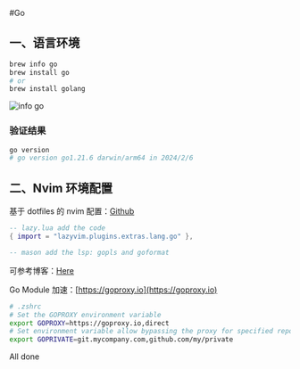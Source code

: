 #Go

## 一、语言环境

```sh
brew info go
brew install go 
# or
brew install golang
```

![info go](https://cdn.jsdelivr.net/gh/rivtian/Blogimg@main/uPic/BHHcGY.png)

### 验证结果

```sh
go version
# go version go1.21.6 darwin/arm64 in 2024/2/6
```

## 二、Nvim 环境配置

基于 dotfiles 的 nvim 配置：[Github](https://github.com/RivTian/dotfiles/tree/main/tag-nvim/config/nvim)

```lua
-- lazy.lua add the code
{ import = "lazyvim.plugins.extras.lang.go" },
```

```lua
-- mason add the lsp: gopls and goformat
```

可参考博客：[Here](https://juejin.cn/post/7188853844476952632)

Go Module 加速：[https://goproxy.io](https://goproxy.io)

```sh
# .zshrc
# Set the GOPROXY environment variable
export GOPROXY=https://goproxy.io,direct
# Set environment variable allow bypassing the proxy for specified repos (optional)
export GOPRIVATE=git.mycompany.com,github.com/my/private
```

All done